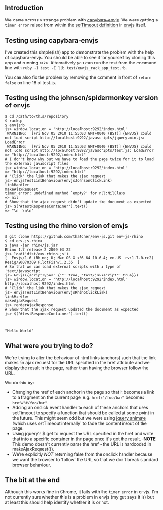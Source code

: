 ## Introduction

We came across a strange problem with [capybara-envjs](https://github.com/smparkes/capybara-envjs).  We were getting a `timer error` raised from within the [setTimeout definition](https://github.com/smparkes/env-js/blob/envjsrb/lib/envjs/event_loop.js#L67) in [envjs](https://github.com/smparkes/env-js) itself.

## Testing using capybara-envjs

I've created this simple(ish) app to demonstrate the problem with the help of capybara-envjs.  You should be able to see it for yourself by cloning this app and running `rake`.  Alternatively you can run the test from the command line with `ruby -I test -I lib test/envjs_rack_app_test.rb`.

You can also fix the problem by removing the comment in front of `return false` on line 18 of test.js.

## Testing using the johnson/spidermonkey version of envjs

    $ cd /path/to/this/repository
    $ rackup
    $ envjsrb
    js> window.location = 'http://localhost:9292/index.html'
     WARNIING:	[Fri Nov 05 2010 11:55:03 GMT+0000 (BST)] {ENVJS} could not load script http://localhost:9292/javascripts/jquery.min.js: LoadError
     WARNIING:	[Fri Nov 05 2010 11:55:03 GMT+0000 (BST)] {ENVJS} could not load script http://localhost:9292/javascripts/test.js: LoadError
    => "http://localhost:9292/index.html"
    # I don't know why but we have to load the page twice for it to load the external javascript files
    js> window.location = 'http://localhost:9292/index.html'
    => "http://localhost:9292/index.html"
    # 'Click' the link that makes the ajax request
    js> envjsTestLinkBehaviour(envjsJohnsonClickLink)
    linkHandler
    makeAjaxRequest
    timer error: undefined method `empty?' for nil:NilClass
    => nil
    # Show that the ajax request didn't update the document as expected
    js> $('#testResponseContainer').text()
    => "\n  \n\n"

## Testing using the rhino version of envjs

    $ git clone https://github.com/thatcher/env-js.git env-js-rhino
    $ cd env-js-rhino
    $ java -jar rhino/js.jar 
    Rhino 1.7 release 2 2009 03 22
    js> load('dist/env.rhino.js')
    [  Envjs/1.6 (Rhino; U; Mac OS X x86_64 10.6.4; en-US; rv:1.7.0.rc2) Resig/20070309 PilotFish/1.2.35  ]
    # So that we can load external scripts with a type of 'text/javascript'
    js> Envjs({scriptTypes: {"": true, "text/javascript": true}})
    js> window.location = 'http://localhost:9292/index.html'
    http://localhost:9292/index.html
    # 'Click' the link that makes the ajax request
    js> envjsTestLinkBehaviour(envjsRhinoClickLink)
    linkHandler
    makeAjaxRequest
    js> renderAjaxResponse
    # Show that the ajax request updated the document as expected
    js> $('#testResponseContainer').text()

  

    "Hello World"

## What were you trying to do?

We're trying to alter the behaviour of html links (anchors) such that the link makes an ajax request for the URL specified in the href attribute and we display the result in the page, rather than having the browser follow the URL.

We do this by:

* Changing the href of each anchor in the page so that it becomes a link to a fragment on the current page, e.g. `href="/foo/bar"` becomes `href="#/foo/bar"`.
* Adding an onclick event handler to each of these anchors that uses setTimeout to specify a function that should be called at some point in the future.  This might seem odd but we were using [jquery animate](http://api.jquery.com/animate/) (which uses setTimeout internally) to fade the content in/out of the page.
* Using jquery's $.get to request the URL specified in the href and write that into a specific container in the page once it's got the result.  (**NOTE** This demo doesn't currently parse the href - the URL is hardcoded in makeAjaxRequest()).
* We're explicitly *NOT* returning false from the onclick handler because we want the browser to 'follow' the URL so that we don't break standard browser behaviour.

## The bit at the end

Although this works fine in Chrome, it fails with the `timer error` in envjs.  I'm not currently sure whether this is a problem in envjs (my gut says it is) but at least this should help identify whether it is or not.